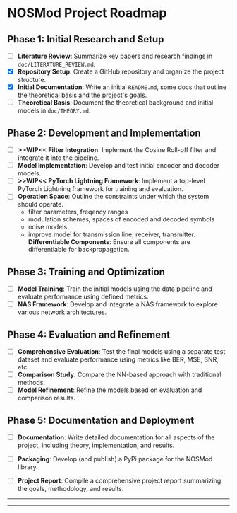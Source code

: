 # NOSMod Project Roadmap

## Phase 1: Initial Research and Setup
- [ ] **Literature Review**: Summarize key papers and research findings in `doc/LITERATURE_REVIEW.md`.
- [x] **Repository Setup**: Create a GitHub repository and organize the project structure.
- [x] **Initial Documentation**: Write an initial `README.md`, some docs that outline the theoretical basis and the project's goals.
- [ ] **Theoretical Basis**: Document the theoretical background and initial models in `doc/THEORY.md`.

## Phase 2: Development and Implementation

- [ ] **>>WIP<< Filter Integration**: Implement the Cosine Roll-off filter and integrate it into the pipeline.
- [ ] **Model Implementation**: Develop and test initial encoder and decoder models.
- [ ] **>>WIP<< PyTorch Lightning Framework**: Implement a top-level PyTorch Lightning framework for training and evaluation.
- [ ] **Operation Space**: Outline the constraints under which the system should operate.
  - filter parameters, freqency ranges
  - modulation schemes, spaces of encoded and decoded symbols
  - noise models
  - improve model for transmission line, receiver, transmitter.
 **Differentiable Components**: Ensure all components are differentiable for backpropagation.

## Phase 3: Training and Optimization
- [ ] **Model Training**: Train the initial models using the data pipeline and evaluate performance using defined metrics.
- [ ] **NAS Framework**: Develop and integrate a NAS framework to explore various network architectures.

## Phase 4: Evaluation and Refinement

- [ ] **Comprehensive Evaluation**: Test the final models using a separate test dataset and evaluate performance using metrics like BER, MSE, SNR, etc.
- [ ] **Comparison Study**: Compare the NN-based approach with traditional methods.
- [ ] **Model Refinement**: Refine the models based on evaluation and comparison results.

## Phase 5: Documentation and Deployment

- [ ] **Documentation**: Write detailed documentation for all aspects of the project, including theory, implementation, and results.
- [ ] **Packaging**: Develop (and publish) a PyPi package for the NOSMod library.
- [ ] **Project Report**: Compile a comprehensive project report summarizing the goals, methodology, and results.


---
---
